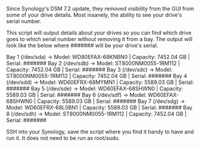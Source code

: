 Since Synology's DSM 7.2 update, they removed visibility from the GUI from some of your drive details.  Most insanely, the ability to see your drive's serial number.

This script will output details about your drives so you can find which drive goes to which serial number without removing it from a bay.  The output will look like
the below where ####### will be your drive's serial.

Bay 1 (/dev/sda) → Model: WD80EFAX-68KNBN0 | Capacity: 7452.04 GB | Serial: #######
Bay 2 (/dev/sdb) → Model: ST8000NM0055-1RM112 | Capacity: 7452.04 GB | Serial: #######
Bay 3 (/dev/sdc) → Model: ST8000NM0055-1RM112 | Capacity: 7452.04 GB | Serial: #######
Bay 4 (/dev/sdd) → Model: WD60EFRX-68MYMN1 | Capacity: 5589.03 GB | Serial: #######
Bay 5 (/dev/sde) → Model: WD60EFAX-68SHWN0 | Capacity: 5589.03 GB | Serial: #######
Bay 6 (/dev/sdf) → Model: WD60EFAX-68SHWN0 | Capacity: 5589.03 GB | Serial: #######
Bay 7 (/dev/sdg) → Model: WD60EFRX-68L0BN1 | Capacity: 5589.03 GB | Serial: #######
Bay 8 (/dev/sdh) → Model: ST8000NM0055-1RM112 | Capacity: 7452.04 GB | Serial: #######

SSH into your Synology, save the script where you find it handy to have and run it.  It does not need to be run as root/sudo.
